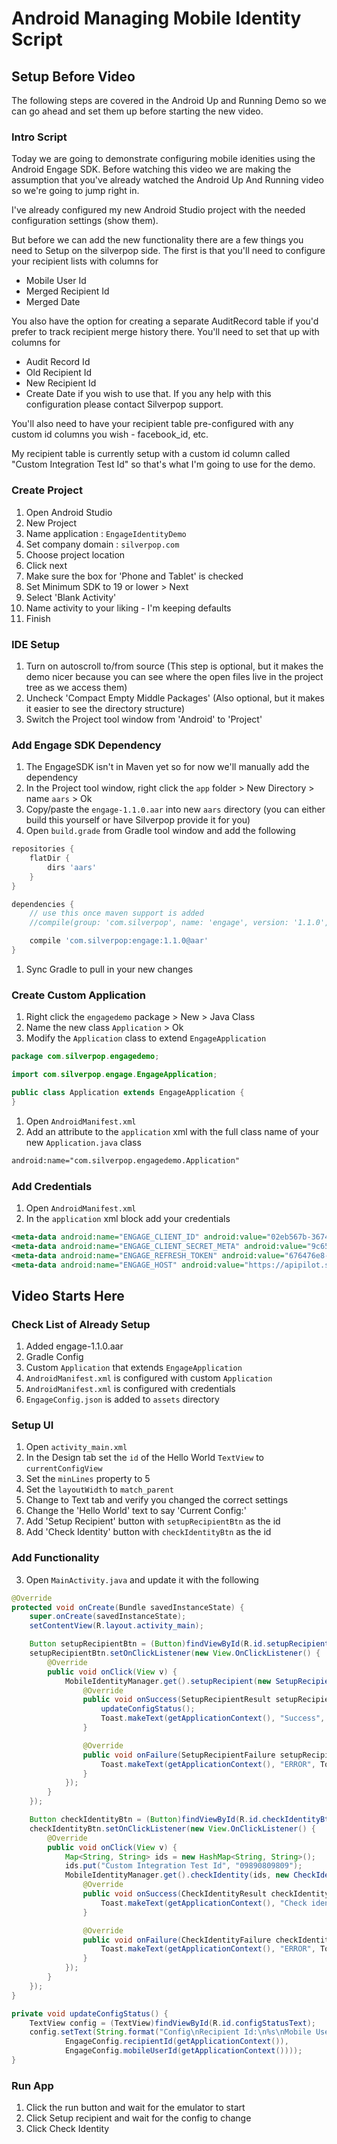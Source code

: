# Android Managing Mobile Identity Script

## Setup Before Video
The following steps are covered in the Android Up and Running Demo so we can go ahead and set them up before starting the new video.

### Intro Script
Today we are going to demonstrate configuring mobile idenities using the Android Engage SDK.  Before watching this video we are making the assumption that you've already watched the Android Up And Running video so we're going to jump right in.

I've already configured my new Android Studio project with the needed configuration settings (show them).

But before we can add the new functionality there are a few things you need to Setup on the silverpop side.  The first is that you'll need to configure your recipient lists with columns for 
- Mobile User Id
- Merged Recipient Id
- Merged Date

You also have the option for creating a separate AuditRecord table if you'd prefer to track recipient merge history there.  You'll need to set that up with columns for 
- Audit Record Id
- Old Recipient Id
- New Recipient Id
- Create Date
if you wish to use that.  If you any help with this configuration please contact Silverpop support.

You'll also need to have your recipient table pre-configured with any custom id columns you wish - facebook_id, etc.

My recipient table is currently setup with a custom id column called "Custom Integration Test Id" so that's what I'm going to use for the demo.

### Create Project
1. Open Android Studio
2. New Project
3. Name application : ```EngageIdentityDemo```
4. Set company domain : ```silverpop.com```
5. Choose project location
6. Click next
7. Make sure the box for 'Phone and Tablet' is checked
8. Set Minimum SDK to 19 or lower > Next
9. Select 'Blank Activity'
9. Name activity to your liking - I'm keeping defaults
10. Finish


### IDE Setup
1. Turn on autoscroll to/from source (This step is optional, but it makes the demo nicer because you can see where the open files live in the project tree as we access them)
2. Uncheck 'Compact Empty Middle Packages' (Also optional, but it makes it easier to see the directory structure)
3. Switch the Project tool window from 'Android' to 'Project'


### Add Engage SDK Dependency
1. The EngageSDK isn't in Maven yet so for now we'll manually add the dependency
1. In the Project tool window, right click the ```app``` folder > New Directory > name ```aars``` > Ok
1. Copy/paste the ```engage-1.1.0.aar``` into new ```aars``` directory (you can either build this yourself or have Silverpop provide it for you)
1. Open ```build.grade``` from Gradle tool window and add the following
```groovy
repositories {
    flatDir {
        dirs 'aars'
    }
}

dependencies {
    // use this once maven support is added
    //compile(group: 'com.silverpop', name: 'engage', version: '1.1.0', ext: 'aar')

    compile 'com.silverpop:engage:1.1.0@aar'
}
```
1. Sync Gradle to pull in your new changes
 

### Create Custom Application
1. Right click the ```engagedemo``` package >  New > Java Class
1. Name the new class ```Application``` > Ok
1. Modify the ```Application``` class to extend ```EngageApplication```
```java
package com.silverpop.engagedemo;

import com.silverpop.engage.EngageApplication;

public class Application extends EngageApplication {
}
```
1. Open ```AndroidManifest.xml```
1. Add an attribute to the ```application``` xml with the full class name of your new ```Application.java``` class
```xml
android:name="com.silverpop.engagedemo.Application"
```


### Add Credentials
1. Open ```AndroidManifest.xml```
1. In the ```application``` xml block add your credentials
```xml
<meta-data android:name="ENGAGE_CLIENT_ID" android:value="02eb567b-3674-4c48-8418-dbf17e0194fc" />
<meta-data android:name="ENGAGE_CLIENT_SECRET_META" android:value="9c650c5b-bcb8-4eb3-bf0a-cc8ad9f41580" />
<meta-data android:name="ENGAGE_REFRESH_TOKEN" android:value="676476e8-2d1f-45f9-9460-a2489640f41a" />
<meta-data android:name="ENGAGE_HOST" android:value="https://apipilot.silverpop.com/" />
```

## Video Starts Here

### Check List of Already Setup
1. Added engage-1.1.0.aar
2. Gradle Config
3. Custom ```Application``` that extends ```EngageApplication```
4. ```AndroidManifest.xml``` is configured with custom ```Application```
5. ```AndroidManifest.xml``` is configured with credentials
6. ```EngageConfig.json``` is added to ```assets``` directory

### Setup UI
1. Open ```activity_main.xml```
2. In the Design tab set the ```id``` of the Hello World ```TextView``` to ```currentConfigView```
3. Set the ```minLines``` property to 5
4. Set the ```layoutWidth``` to ```match_parent```
3. Change to Text tab and verify you changed the correct settings
4. Change the 'Hello World' text to say 'Current Config:'
5. Add 'Setup Recipient' button with ```setupRecipientBtn``` as the id
6. Add 'Check Identity' button with ```checkIdentityBtn``` as the id


### Add Functionality
3. Open ```MainActivity.java``` and update it with the following
```java
@Override
protected void onCreate(Bundle savedInstanceState) {
    super.onCreate(savedInstanceState);
    setContentView(R.layout.activity_main);

    Button setupRecipientBtn = (Button)findViewById(R.id.setupRecipientBtn);
    setupRecipientBtn.setOnClickListener(new View.OnClickListener() {
        @Override
        public void onClick(View v) {
            MobileIdentityManager.get().setupRecipient(new SetupRecipientHandler() {
                @Override
                public void onSuccess(SetupRecipientResult setupRecipientResult) {
                    updateConfigStatus();
                    Toast.makeText(getApplicationContext(), "Success", Toast.LENGTH_SHORT).showToast();
                }

                @Override
                public void onFailure(SetupRecipientFailure setupRecipientFailure) {
                    Toast.makeText(getApplicationContext(), "ERROR", Toast.LENGTH_SHORT).showToast();
                }
            });
        }
    });

    Button checkIdentityBtn = (Button)findViewById(R.id.checkIdentityBtn);
    checkIdentityBtn.setOnClickListener(new View.OnClickListener() {
        @Override
        public void onClick(View v) {
            Map<String, String> ids = new HashMap<String, String>();
            ids.put("Custom Integration Test Id", "09890809809");
            MobileIdentityManager.get().checkIdentity(ids, new CheckIdentityHandler() {
                @Override
                public void onSuccess(CheckIdentityResult checkIdentityResult) {
                    Toast.makeText(getApplicationContext(), "Check identity success", Toast.LENGTH_SHORT).showToast();
                }

                @Override
                public void onFailure(CheckIdentityFailure checkIdentityFailure) {
                    Toast.makeText(getApplicationContext(), "ERROR", Toast.LENGTH_SHORT).showToast();
                }
            });
        }
    });
}

private void updateConfigStatus() {
    TextView config = (TextView)findViewById(R.id.configStatusText);
    config.setText(String.format("Config\nRecipient Id:\n%s\nMobile User Id\n%s",
            EngageConfig.recipientId(getApplicationContext()),
            EngageConfig.mobileUserId(getApplicationContext())));
}
```

### Run App
1. Click the run button and wait for the emulator to start
2. Click Setup recipient and wait for the config to change
3. Click Check Identity
